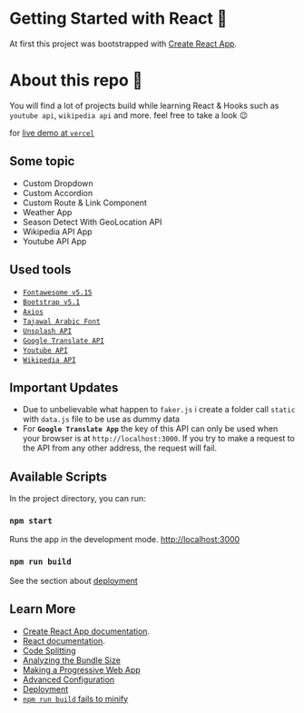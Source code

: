 # Getting Started with React 🌠

At first this project was bootstrapped with [Create React App](https://github.com/facebook/create-react-app).

# About this repo 📝

You will find a lot of projects build while learning React & Hooks such as `youtube api`, `wikipedia api` and more. feel free to take a look 😉

for [live demo at `vercel`](https://react-projects-udemy.vercel.app/)

## Some topic

- Custom Dropdown
- Custom Accordion
- Custom Route & Link Component
- Weather App
- Season Detect With GeoLocation API
- Wikipedia API App
- Youtube API App

## Used tools

- [`Fontawesome v5.15`](https://fontawesome.com/)
- [`Bootstrap v5.1`](https://getbootstrap.com/)
- [`Axios`](https://axios-http.com/)
- [`Tajawal Arabic Font`](https://fonts.google.com/specimen/Tajawal)
- [`Unsplash API`](https://unsplash.com/documentation#search)
- [`Google Translate API`](https://cloud.google.com/translate/docs/reference/rest/v2/translate)
- [`Youtube API`](https://developers.google.com/youtube/v3/docs/search/list)
- [`Wikipedia API`](https://en.wikipedia.org/w/api.php)

## Important Updates

- Due to unbelievable what happen to `faker.js` i create a folder call `static` with `data.js` file to be use as dummy data
- For **`Google Translate App`** the key of this API can only be used when your browser is at `http://localhost:3000`. If you try to make a request to the API from any other address, the request will fail.

## Available Scripts

In the project directory, you can run:

### `npm start`

Runs the app in the development mode. <http://localhost:3000>

### `npm run build`

See the section about [deployment](https://facebook.github.io/create-react-app/docs/deployment)

## Learn More

- [Create React App documentation](https://facebook.github.io/create-react-app/docs/getting-started).
- [React documentation](https://reactjs.org/).
- [Code Splitting](https://facebook.github.io/create-react-app/docs/code-splitting)
- [Analyzing the Bundle Size](https://facebook.github.io/create-react-app/docs/analyzing-the-bundle-size)
- [Making a Progressive Web App](https://facebook.github.io/create-react-app/docs/making-a-progressive-web-app)
- [Advanced Configuration](https://facebook.github.io/create-react-app/docs/advanced-configuration)
- [Deployment](https://facebook.github.io/create-react-app/docs/deployment)
- [`npm run build` fails to minify](https://facebook.github.io/create-react-app/docs/troubleshooting#npm-run-build-fails-to-minify)
